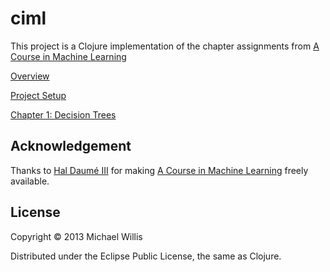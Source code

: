 # ciml

This project is a Clojure implementation of the chapter assignments from [A Course in Machine Learning](http://ciml.info/)

[Overview](https://github.com/willismichael/cimlwiki/Overview)

[Project Setup](https://github.com/willismichael/cimlwiki/Project-Setup)

[Chapter 1: Decision Trees](https://github.com/willismichael/cimlwiki/Chapter-1:-Decision-Trees)

## Acknowledgement

Thanks to [Hal Daumé III](http://www.umiacs.umd.edu/~hal/) for making [A Course in Machine Learning](http://ciml.info/) freely available.

## License

Copyright © 2013 Michael Willis

Distributed under the Eclipse Public License, the same as Clojure.
